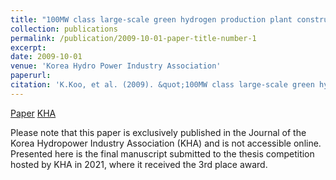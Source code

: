 ```yaml
---
title: "100MW class large-scale green hydrogen production plant construction project through high-temperature superconducting magnet-based large-capacity wave power generation"
collection: publications
permalink: /publication/2009-10-01-paper-title-number-1
excerpt: 
date: 2009-10-01
venue: 'Korea Hydro Power Industry Association'
paperurl: 
citation: 'K.Koo, et al. (2009). &quot;100MW class large-scale green hydrogen production plant construction project through high-temperature superconducting magnet-based large-capacity wave power generation.&quot; <i>Korea Hydro Power Industry Association</i>.'
---
```


[Paper](http://kyoungmokoo.github.io/files/Paper_1.pdf) [KHA](https://www.hydropower.or.kr/)

Please note that this paper is exclusively published in the Journal of the Korea Hydropower Industry Association (KHA) and is not accessible online. Presented here is the final manuscript submitted to the thesis competition hosted by KHA in 2021, where it received the 3rd place award.
